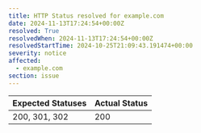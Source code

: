 ```yaml
---
title: HTTP Status resolved for example.com
date: 2024-11-13T17:24:54+00:00Z
resolved: True
resolvedWhen: 2024-11-13T17:24:54+00:00Z
resolvedStartTime: 2024-10-25T21:09:43.191474+00:00
severity: notice
affected:
  - example.com
section: issue
---
```


| Expected Statuses | Actual Status  |
|-------------------|----------------|
| 200, 301, 302 | 200 |
